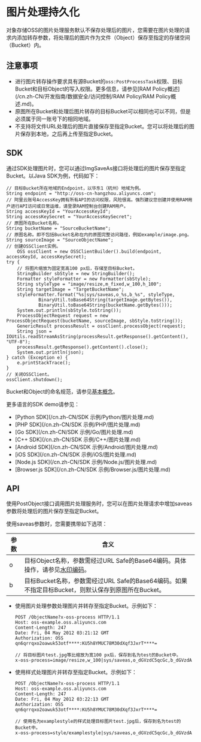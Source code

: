 # 图片处理持久化

对象存储OSS的图片处理服务默认不保存处理后的图片，您需要在图片处理的请求内添加转存参数，将处理后的图片作为文件（Object）保存至指定的存储空间（Bucket）内。

## 注意事项

-   进行图片转存操作要求具有源Bucket的`oss:PostProcessTask`权限、目标Bucket和目标Object的写入权限。更多信息，请参见[RAM Policy概述](/cn.zh-CN/开发指南/数据安全/访问控制/RAM Policy/RAM Policy概述.md)。
-   原图所在Bucket和处理后图片转存的目标Bucket可以相同也可以不同，但是必须属于同一账号下的相同地域。
-   不支持将文件URL处理后的图片直接保存至指定Bucket。您可以将处理后的图片保存到本地，之后再上传至指定Bucket。

## SDK

通过SDK处理图片时，您可以通过ImgSaveAs接口将处理后的图片保存至指定Bucket。以Java SDK为例，代码如下：

```
// 目标Bucket所在地域的Endpoint，以华东1（杭州）地域为例。
String endpoint = "http://oss-cn-hangzhou.aliyuncs.com";
// 阿里云账号AccessKey拥有所有API的访问权限，风险很高。强烈建议您创建并使用RAM用户进行API访问或日常运维，请登录RAM控制台创建RAM用户。
String accessKeyId = "YourAccessKeyId";
String accessKeySecret = "YourAccessKeySecret";
// 原图所在Bucket名称。
String bucketName = "SourceBucketName";
// 原图名称。即不包括Bucket名称在内的原图完整访问路径，例如example/image.png。
String sourceImage = "SourceObjectName";
// 创建OSSClient实例。
    OSS ossClient = new OSSClientBuilder().build(endpoint, accessKeyId, accessKeySecret);
try {
    // 将图片缩放为固定宽高100 px后，存储至目标Bucket。
    StringBuilder sbStyle = new StringBuilder();
    Formatter styleFormatter = new Formatter(sbStyle);
    String styleType = "image/resize,m_fixed,w_100,h_100";
    String targetImage = "TargetBucketName";
    styleFormatter.format("%s|sys/saveas,o_%s,b_%s", styleType,
            BinaryUtil.toBase64String(targetImage.getBytes()),
            BinaryUtil.toBase64String(bucketName.getBytes()));
    System.out.println(sbStyle.toString());
    ProcessObjectRequest request = new ProcessObjectRequest(bucketName, sourceImage, sbStyle.toString());
    GenericResult processResult = ossClient.processObject(request);
    String json = IOUtils.readStreamAsString(processResult.getResponse().getContent(), "UTF-8");
    processResult.getResponse().getContent().close();
    System.out.println(json);
} catch (Exception e) {
    e.printStackTrace();
}
// 关闭OSSClient。
ossClient.shutdown();
```

Bucket和Object的命名规范，请参见[基本概念](/cn.zh-CN/开发指南/基本概念.md)。

更多语言的SDK demo请参见：

-   [Python SDK](/cn.zh-CN/SDK 示例/Python/图片处理.md)
-   [PHP SDK](/cn.zh-CN/SDK 示例/PHP/图片处理.md)
-   [Go SDK](/cn.zh-CN/SDK 示例/Go/图片处理.md)
-   [C++ SDK](/cn.zh-CN/SDK 示例/C++/图片处理.md)
-   [Android SDK](/cn.zh-CN/SDK 示例/Android/图片处理.md)
-   [iOS SDK](/cn.zh-CN/SDK 示例/iOS/图片处理.md)
-   [Node.js SDK](/cn.zh-CN/SDK 示例/Node.js/图片处理.md)
-   [Browser.js SDK](/cn.zh-CN/SDK 示例/Browser.js/图片处理.md)

## API

使用PostObject接口调用图片处理服务时，您可以在图片处理请求中增加saveas参数将处理后的图片保存至指定Bucket。

使用saveas参数时，您需要携带如下选项：

|参数|含义|
|--|--|
|o|目标Object名称，参数需经过URL Safe的Base64编码。具体操作，请参见[水印编码](/cn.zh-CN/开发指南/数据处理/图片处理指南/图片处理参数/图片水印.md)。|
|b|目标Bucket名称，参数需经过URL Safe的Base64编码。如果不指定目标Bucket，则默认保存到原图所在Bucket。|

-   使用图片处理参数处理图片并转存至指定Bucket。示例如下：

    ```
    POST /ObjectName?x-oss-process HTTP/1.1
    Host: oss-example.oss.aliyuncs.com
    Content-Length: 247
    Date: Fri, 04 May 2012 03:21:12 GMT
    Authorization: OSS qn6qrrqxo2oawuk53otf****:KU5h8YMUC78M30dXqf3JxrT****=
    
    // 将目标图片test.jpg等比缩放为宽100 px后，保存到名为test的Bucket中。
    x-oss-process=image/resize,w_100|sys/saveas,o_dGVzdC5qcGc,b_dGVzdA
    ```

-   使用样式处理图片并转存至指定Bucket。示例如下：

    ```
    POST /ObjectName?x-oss-process HTTP/1.1
    Host: oss-example.oss.aliyuncs.com
    Content-Length: 247
    Date: Fri, 04 May 2012 03:22:13 GMT
    Authorization: OSS qn6qrrqxo2oawuk53otf****:KU5h8YMUC78M30dXqf3JxrT****=
    
    // 使用名为examplestyle的样式处理目标图片test.jpg后，保存到名为test的Bucket中。
    x-oss-process=style/examplestyle|sys/saveas,o_dGVzdC5qcGc,b_dGVzdA
    ```


